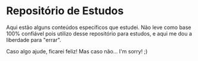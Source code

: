 # Repositório de Estudos

Aqui estão alguns conteúdos específicos que estudei. Não leve como base 100% confiável pois
utilizo desse repositório para estudos, e aqui me dou a liberdade para "errar".

Caso algo ajude, ficarei feliz! Mas caso não... I'm sorry! ;)
